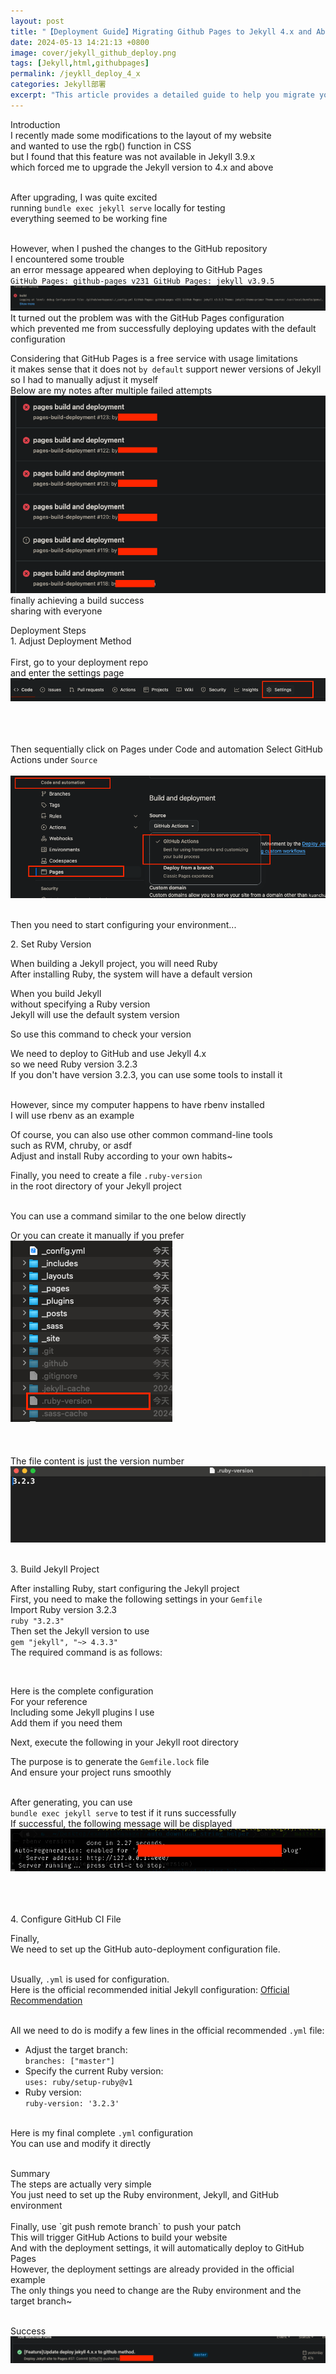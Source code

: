 ```yaml
---
layout: post
title: "【Deployment Guide】Migrating Github Pages to Jekyll 4.x and Above - Applicable May 2024"
date: 2024-05-13 14:21:13 +0800
image: cover/jekyll_github_deploy.png
tags: [Jekyll,html,githubpages]
permalink: /jeykll_deploy_4_x
categories: Jekyll部署
excerpt: "This article provides a detailed guide to help you migrate your Github Pages website to Jekyll 4.x and above. It covers each step of the configuration process to ensure you can upgrade smoothly and enjoy the powerful features of the latest Jekyll version."
---
```


<div class="c-border-main-title-2">Introduction</div>
I recently made some modifications to the layout of my website<br>
and wanted to use the rgb() function in CSS<br>
but I found that this feature was not available in Jekyll 3.9.x<br>
which forced me to upgrade the Jekyll version to 4.x and above<br><br>

After upgrading, I was quite excited<br>
running `bundle exec jekyll serve` locally for testing<br>
everything seemed to be working fine<br><br>

However, when I pushed the changes to the GitHub repository<br>
I encountered some trouble<br>
an error message appeared when deploying to GitHub Pages<br>
`GitHub Pages: github-pages v231 GitHub Pages: jekyll v3.9.5 `
<img src="/images/jekyll_deploy/001.png" alt="jekyll deploy 4.x" /><br>
It turned out the problem was with the GitHub Pages configuration<br>
which prevented me from successfully deploying updates with the default configuration<br>

Considering that GitHub Pages is a free service with usage limitations<br>
it makes sense that it does not `by default` support newer versions of Jekyll<br>
so I had to manually adjust it myself<br>
Below are my notes after multiple failed attempts<br>
<img src="/images/jekyll_deploy/007.png" alt="jekyll deploy 4.x" /><br>
finally achieving a build success<br>
sharing with everyone<br>

<div class="c-border-main-title-2">Deployment Steps</div>
<div class="c-border-content-title-1">1. Adjust Deployment Method</div><br>
First, go to your deployment repo<br>
and enter the settings page<br>
<img src="/images/jekyll_deploy/002.png" alt="jekyll deploy 4.x" /><br><br><br><br>

Then sequentially click on Pages under Code and automation
Select GitHub Actions under `Source`<br><br>
<img src="/images/jekyll_deploy/003.png" alt="jekyll deploy 4.x" /><br><br>

Then you need to start configuring your environment...<br>

<div class="c-border-content-title-1">2. Set Ruby Version</div>

When building a Jekyll project, you will need Ruby<br>
After installing Ruby, the system will have a default version<br>

When you build Jekyll<br>
without specifying a Ruby version<br>
Jekyll will use the default system version<br>

So use this command to check your version
<script src="https://gist.github.com/waitzShigoto/9002c7e6d63823d0c59dc2c4720e323d.js"></script>

We need to deploy to GitHub and use Jekyll 4.x<br>
so we need Ruby version 3.2.3<br>
If you don't have version 3.2.3, you can use some tools to install it<br><br>

However, since my computer happens to have rbenv installed<br>
I will use rbenv as an example<br>

<script src="https://gist.github.com/waitzShigoto/e02a03b088c850d4c4bb6802295d7704.js"></script>
Of course, you can also use other common command-line tools<br>
such as RVM, chruby, or asdf<br>
Adjust and install Ruby according to your own habits~<br>

Finally, you need to create a file `.ruby-version`<br>
in the root directory of your Jekyll project<br><br>

You can use a command similar to the one below directly<br>
<script src="https://gist.github.com/waitzShigoto/bce26899b505b01d4380bbbd2ae29ebb.js"></script>

Or you can create it manually if you prefer<br>
<img src="/images/jekyll_deploy/004.png" alt="jekyll deploy 4.x" /><br><br><br><br>
The file content is just the version number<br>
<img src="/images/jekyll_deploy/005.png" alt="jekyll deploy 4.x" /><br><br>

<div class="c-border-content-title-1">3. Build Jekyll Project</div>

After installing Ruby, start configuring the Jekyll project<br>
First, you need to make the following settings in your `Gemfile`<br>
Import Ruby version 3.2.3<br>
`ruby "3.2.3"`<br>
Then set the Jekyll version to use<br>
`gem "jekyll", "~> 4.3.3"`<br>
The required command is as follows:<br>
<script src="https://gist.github.com/waitzShigoto/b64bfac8864bd597792c65ec75b9f099.js"></script><br>

Here is the complete configuration<br>
For your reference<br>
Including some Jekyll plugins I use<br>
Add them if you need them<br>
<script src="https://gist.github.com/waitzShigoto/67631c36472fc3781800e847033d5250.js"></script>

Next, execute the following in your Jekyll root directory<br>
<script src="https://gist.github.com/waitzShigoto/f860bebfabda529bd7bb3d21e51467ae.js"></script>
The purpose is to generate the `Gemfile.lock` file<br>
And ensure your project runs smoothly<br><br>

After generating, you can use<br>
`bundle exec jekyll serve` to test if it runs successfully<br>
If successful, the following message will be displayed<br>
<img src="/images/jekyll_deploy/006.png" alt="jekyll deploy 4.x" /><br><br><br><br>

<div class="c-border-content-title-1">4. Configure GitHub CI File</div>

Finally,<br>
We need to set up the GitHub auto-deployment configuration file.<br><br>

Usually, `.yml` is used for configuration.<br>
Here is the official recommended initial Jekyll configuration: <a href="https://github.com/actions/starter-workflows/blob/main/pages/jekyll.yml
">Official Recommendation</a><br><br>

All we need to do is modify a few lines in the official recommended `.yml` file:<br>
- Adjust the target branch:<br>
  `branches: ["master"]`<br>
- Specify the current Ruby version:<br>
  `uses: ruby/setup-ruby@v1`<br>
- Ruby version:<br>
  `ruby-version: '3.2.3'`<br><br>

Here is my final complete `.yml` configuration<br>
You can use and modify it directly<br>
<script src="https://gist.github.com/waitzShigoto/4f7e0968d7028a9c23e5749db9cc91e8.js"></script><br>

<div class="c-border-main-title-2">Summary</div>
The steps are actually very simple<br>
You just need to set up the Ruby environment, Jekyll, and GitHub environment<br><br>
Finally, use `git push remote branch` to push your patch<br>
This will trigger GitHub Actions to build your website<br>
And with the deployment settings, it will automatically deploy to GitHub Pages<br>
However, the deployment settings are already provided in the official example<br>
The only things you need to change are the Ruby environment and the target branch~<br><br>

Success
<img src="/images/jekyll_deploy/008.png" alt="jekyll deploy 4.x" />
